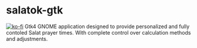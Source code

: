 # salatok-gtk
[![ko-fi](https://ko-fi.com/img/githubbutton_sm.svg)](https://ko-fi.com/D1D4NLZ4H)
Gtk4 GNOME application designed to provide personalized and fully contoled Salat prayer times. With complete control over calculation methods and adjustments.
